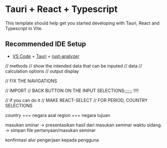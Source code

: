 # Tauri + React + Typescript

This template should help get you started developing with Tauri, React and Typescript in Vite.

## Recommended IDE Setup

- [VS Code](https://code.visualstudio.com/) + [Tauri](https://marketplace.visualstudio.com/items?itemName=tauri-apps.tauri-vscode) + [rust-analyzer](https://marketplace.visualstudio.com/items?itemName=rust-lang.rust-analyzer)

// methods
// show the intended data that can be inputed
// data
// calculation options
// output display

// FIX THE NAVIGATIONS

// IMPORT
// BACK BUTTON ON THE INPUT SELECTIONS;;;;;; !!!!

// if you can do it
// MAKE REACT-SELECT
// FOR PERIOD, COUNTRY SELECTIONS

country === negara asal
region === negara tujuan

masukan sminar -> presentasikan hasil dari masukan seminar waktu sidang.
-> simpan file pertanyaan/masukan seminar

konfirmasi alur pengerjaan kepada pengguna
